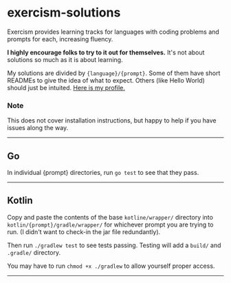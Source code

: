 # exercism-solutions
Exercism provides learning tracks for languages with coding problems and prompts for each, increasing fluency.

**I highly encourage folks to try to it out for themselves.** It's not about solutions so much as it is about learning.

My solutions are divided by ```{language}/{prompt}```. Some of them have short READMEs to give the idea of what to expect. Others (like Hello World) should just be intuited. [Here is my profile.](https://exercism.io/profiles/willfolsom)

### Note
This does not cover installation instructions, but happy to help if you have issues along the way.

---

## Go
In individual {prompt} directories, run ```go test``` to see that they pass.

---

## Kotlin

Copy and paste the contents of the base ```kotline/wrapper/``` directory into ```kotlin/{prompt}/gradle/wrapper/``` for whichever prompt you are trying to run. (I didn't want to check-in the jar file redundantly).

Then run ```./gradlew test``` to see tests passing. Testing will add a ```build/``` and ```.gradle/``` directory.

You may have to run ```chmod +x ./gradlew``` to allow yourself proper access.

---
